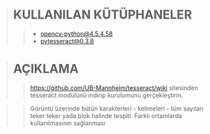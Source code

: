 ># KULLANILAN KÜTÜPHANELER
>>* opencv-python@4.5.4.58
>>* pytesseract@0.3.8

># AÇIKLAMA
>> https://github.com/UB-Mannheim/tesseract/wiki 
>> sitesinden tesseract modülünü indirip kurulumunu gerçekleştirin.

>> Görüntü üzerinde bütün karakterleri - kelimeleri - tüm sayıları teker teker yada blok halinde tespiti.
>> Farklı ortamlarda kullanılmasının sağlanması
